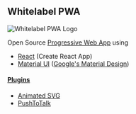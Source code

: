 
## Whitelabel PWA

![Whitelabel PWA Logo](https://whitelabel-pwa.web.app/png/apple-touch/apple-touch-icon-180x180.png)

Open Source [Progressive Web App](https://en.wikipedia.org/wiki/Progressive_web_application) using

- [React](https://reactjs.org/) (Create React App)
- [Material UI](https://material-ui.com/) ([Google's Material Design](https://material.io/design/))

#### [Plugins](./src/plugins/)

- [Animated SVG](https://animated-svg.web.app/)
- [PushToTalk](https://push-to-talk.app)